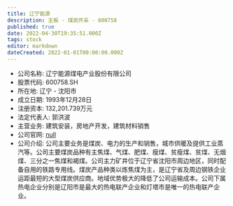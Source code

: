 ```yaml
---
title: 辽宁能源
description: 主板 - 煤炭开采 - 600758
published: true
date: 2022-04-30T19:35:51.000Z
tags: stock
editor: markdown
dateCreated: 2022-01-01T00:00:00.000Z
---
```


- 公司名称: 辽宁能源煤电产业股份有限公司
- 股票代码: 600758.SH
- 所在地: 辽宁 - 沈阳市
- 成立日期: 1993年12月28日
- 注册资本: 132,201.739万元
- 法定代表人: 郭洪波
- 主营业务: 建筑安装，房地产开发，建筑材料销售
- 公司官网: [null](null)
- 公司介绍: 公司主要业务是煤炭、电力的生产和销售，城市供暖及提供工业蒸汽等。公司主要煤炭品种有主焦煤、气煤、肥煤、瘦煤、贫瘦煤、贫煤、无烟煤、三分之一焦煤和褐煤。公司主力矿井位于辽宁省沈阳市周边地区，同时配备自用的铁路专用线。煤炭产品种类以炼焦煤为主，是辽宁省及周边钢铁企业运距最短的大型煤炭供应商。地域优势极大的降低了公司运输成本。公司下属热电企业分别是辽阳市是最大的热电联产企业和灯塔市是唯一的热电联产企业。


